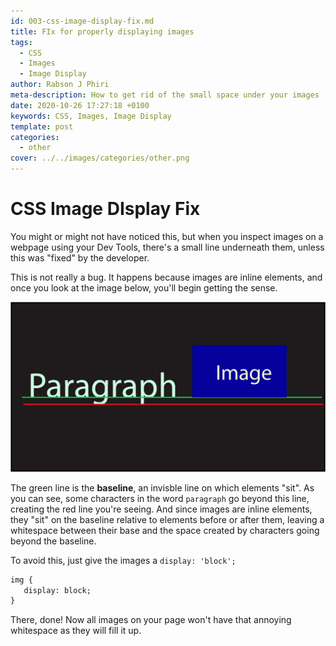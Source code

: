 ```yaml
---
id: 003-css-image-display-fix.md
title: FIx for properly displaying images
tags:
  - CSS
  - Images
  - Image Display
author: Rabson J Phiri
meta-description: How to get rid of the small space under your images
date: 2020-10-26 17:27:18 +0100
keywords: CSS, Images, Image Display
template: post
categories:
  - other
cover: ../../images/categories/other.png
---
```


# CSS Image DIsplay Fix

You might or might not have noticed this, but when you inspect images on a webpage using your Dev Tools, there's a small line underneath them, unless this was "fixed" by the developer.

This is not really a bug. It happens because images are inline elements, and once you look at the image below, you'll begin getting the sense.

<div align="center">
  <img src="images/baseline.jpg">
</div>

The green line is the **baseline**, an invisble line on which elements "sit". As you can see, some characters in the word `paragraph` go beyond this line, creating the red line you're seeing. And since images are inline elements, they "sit" on the baseline relative to elements before or after them, leaving a whitespace between their base and the space created by characters going beyond the baseline.

To avoid this, just give the images a `display: 'block';`

```html
img {
   display: block;
}
```

There, done! Now all images on your page won't have that annoying whitespace as they will fill it up.